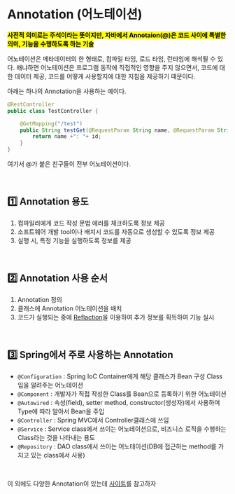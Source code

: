 # Annotation (어노테이션)

<mark>**사전적 의미로는 주석이라는 뜻이지만, 자바에서 Annotaion(@)은 코드 사이에 특별한 의미, 기능을 수행하도록 하는 기술**</mark></br>

어노테이션은 메타데이터의 한 형태로, 컴파일 타임, 로드 타임, 런타임에 해석될 수 있다. 왜냐하면 어노테이션은 프로그램 동작에 직접적인 영향을 주지 않으면서, 코드에 대한 데이터 제공, 코드를 어떻게 사용할지에 대한 지침을 제공하기 때문이다.

아래는 하나의 Annotation을 사용하는 예이다.

```java
@RestController
public class TestController {

    @GetMapping("/test")
    public String testGet(@RequestParam String name, @RequestParam String id){
        return name +": "+ id;
    }
}

```

여기서 @가 붙은 친구들이 전부 어노테이션이다. 

</br>


## 1️⃣ Annotation 용도

1. 컴파일러에게 코드 작성 문법 에러를 체크하도록 정보 제공
2. 소프트웨어 개발 tool이나 배치시 코드를 자동으로 생성할 수 있도록 정보 제공
3. 실행 시, 특정 기능을 실행하도록 정보를 제공

</br>

## 2️⃣ Annotation 사용 순서
1. Annotation 정의
2. 클래스에 Annotation 어노테이션을 배치
3. 코드가 실행되는 중에 [Reflaction](https://github.com/ArdorHoon/computer-science-for-developer/blob/main/java/%EB%A6%AC%ED%94%8C%EB%A0%89%EC%85%98.md)을 이용하여 추가 정보를 획득하여 기능 실시 

</br>

## 3️⃣ Spring에서 주로 사용하는 Annotation


* <code>@Configuration</code> : Spring IoC Container에게 해당 클래스가 Bean 구성 Class임을 알려주는 어노테이션
* <code>@Component</code> : 개발자가 직접 작성한 Class를 Bean으로 등록하기 위한 어노테이션
* <code>@Autowired</code> : 속성(field), setter method, constructor(생성자)에서 사용하며 Type에 따라 알아서 Bean을 주입
* <code>@Controller</code> : Spring MVC에서 Controller클래스에 쓰임
* <code>@Service</code> : Service class에서 쓰이는 어노테이션으로, 비즈니스 로직을 수행하는 Class라는 것을 나타내는 용도
* <code>@Repository</code> : DAO class에서 쓰이는 어노테이션(DB에 접근하는 method를 가지고 있는 class에서 사용) 

</br> 

이 외에도 다양한 Annotation이 있는데 [사이트](https://docs.spring.io/spring-framework/reference/testing/annotations.html)를 참고하자
